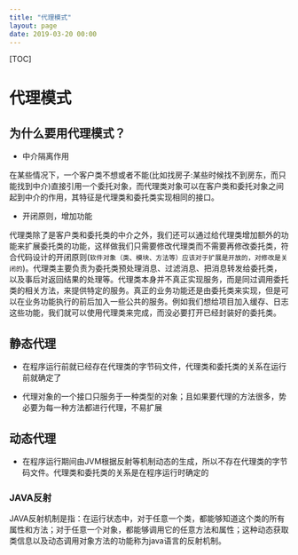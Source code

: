 ```yaml
---
title: "代理模式"
layout: page
date: 2019-03-20 00:00
---
```


[TOC]

# 代理模式

## 为什么要用代理模式？

* 中介隔离作用

在某些情况下，一个客户类不想或者不能(比如找房子:某些时候找不到房东，而只能找到中介)直接引用一个委托对象，而代理类对象可以在客户类和委托对象之间起到中介的作用，其特征是代理类和委托类实现相同的接口。

* 开闭原则，增加功能

代理类除了是客户类和委托类的中介之外，我们还可以通过给代理类增加额外的功能来扩展委托类的功能，这样做我们只需要修改代理类而不需要再修改委托类，符合代码设计的开闭原则(`软件对象（类、模块、方法等）应该对于扩展是开放的，对修改是关闭的`)。代理类主要负责为委托类预处理消息、过滤消息、把消息转发给委托类，以及事后对返回结果的处理等。代理类本身并不真正实现服务，而是同过调用委托类的相关方法，来提供特定的服务。真正的业务功能还是由委托类来实现，但是可以在业务功能执行的前后加入一些公共的服务。例如我们想给项目加入缓存、日志这些功能，我们就可以使用代理类来完成，而没必要打开已经封装好的委托类。

## 静态代理

* 在程序运行前就已经存在代理类的字节码文件，代理类和委托类的关系在运行前就确定了

* 代理对象的一个接口只服务于一种类型的对象；且如果要代理的方法很多，势必要为每一种方法都进行代理，不易扩展

## 动态代理

* 在程序运行期间由JVM根据反射等机制动态的生成，所以不存在代理类的字节码文件。代理类和委托类的关系是在程序运行时确定的

### JAVA反射

JAVA反射机制是指：在运行状态中，对于任意一个类，都能够知道这个类的所有属性和方法；对于任意一个对象，都能够调用它的任意方法和属性；这种动态获取类信息以及动态调用对象方法的功能称为java语言的反射机制。
